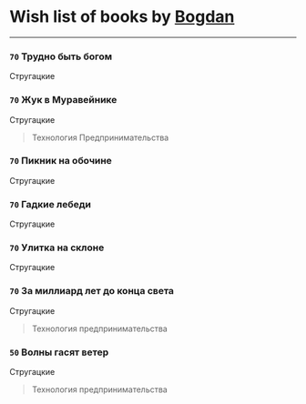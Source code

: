 # Wish list of books by [Bogdan](https://www.facebook.com/profile.php?id=100001618474012)
---

### `70` Трудно быть богом
Стругацкие

### `70` Жук в Муравейнике
Стругацкие
> Технология Предпринимательства

### `70` Пикник на обочине
Стругацкие

### `70` Гадкие лебеди
Стругацкие

### `70` Улитка на склоне
Стругацкие

### `70` За миллиард лет до конца света
Стругацкие
> Технология предпринимательства

### `50` Волны гасят ветер
Стругацкие
> Технология предпринимательства

